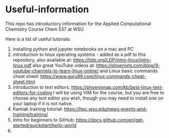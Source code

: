 # Useful-information
This repo has introductory information for the Applied Computational Chemistry Course Chem 537 at WSU

Here is a list of useful tutorials:

1) installing python and jupyter notebooks on a mac and PC
2) introduction to linux operating systems - added as a pdf to this repository, also available at: https://tldp.org/LDP/intro-linux/intro-linux.pdf also great YouTube videos at: https://phoenixts.com/blog/9-youtube-channels-to-learn-linux-online/  and Linux basic commands cheat sheet: https://www.guru99.com/linux-commands-cheat-sheet.html
3) introduction to text editors: https://phoenixnap.com/kb/best-linux-text-editors-for-coding   I will be using VIM for the course, but you are free to choose any text editor you wish, though you may need to install one on your laptop if it is not native. 
4) Kamiak training tutorial: https://hpc.wsu.edu/news-events-and-training/training/
5) Intro for beginners to GitHub: https://docs.github.com/en/get-started/quickstart/hello-world
6) 

